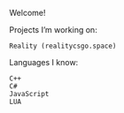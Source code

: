Welcome!

Projects I’m working on:

    Reality (realitycsgo.space)
    
Languages I know:

    C++
    C#
    JavaScript
    LUA
    
